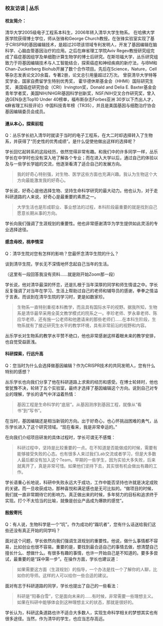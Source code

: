 ### 校友访谈 | 丛乐

#### 校友简介：

清华大学2005级电子工程系本科生，2006年转入清华大学生物系。
在哈佛大学医学院获得博士学位，师从张锋和George Church教授。在张锋实验室实现了基于CRISPR的基因编辑技术，是超过20项该领域专利发明人，开发了基因编辑在脑科学、心脑血管基因治疗的应用。之后在麻省理工学院Aviv Regev教授研究组完成了癌症基因组学及单细胞计算生物学的博士后研究。在斯坦福大学，丛乐研究组致力于将基因编辑技术与人工智能结合，探索癌症和神经疾病的新疗法，与IBM和Chan-Zuckerberg Biohub开展了数个合作项目。先后在Science，Nature，Cell等杂志发表论文20余篇，专著2册，论文总引用量超过2万次。
曾获清华大学特等奖学金，国家自费留学生特别优秀奖， 霍华德休斯基金会（HHMI）国际研究生奖， 美国癌症研究协会（CRI）Irvington奖，Donald and Delia E. Baxter基金会青年学者奖，美国NIH/NHGRI基因科学创新奖，NSF/NIH交叉合作研究奖，曾入选GEN杂志Top10 Under 40榜单，福布斯杂志Forbes亚洲 30岁以下杰出人才，《麻省理工科技评论》中国科技青年榜（TR35），并且是美国基因与细胞治疗协会基因编辑委员会成员。




#### 遵从本心，探索前程

Q：丛乐学长初入清华时就读于当时的电子工程系，在大二时却选择转入了生物系，并获得了“历史性的优秀成绩”。是什么促使他做出这样的选择呢？

学长回忆起转系的这段经历，依然觉得非常有趣。和我们中的许多同学一样，丛乐学长在中学时也没有深入地了解各个专业；而在进入大学以后，通过自己的体验以及与一些学长学姐的交流，他逐渐看清了适合自己的发展方向。

> 我的好奇心特别强，对生物、医学这些方面也充满兴趣。我认为生物这个大方向最能激发我的好奇心。

学长说，好奇心是他选择生物、坚持生命科学研究的最大动力。他也认为，对于走科研道路的人来说，好奇心是最重要的素质之一。

> 大学生活也是形成职业、事业想法的过程，本科阶段最重要的就是找到自己愿意长期从事的方向。

学长向我们强调了生涯规划的重要性。他也非常感谢清华为学生提供如此灵活的专业选择途径。

#### 感念母校，桃李情深

Q：清华生院对您有怎样的影响？您最怀念清华生院的什么？

谈到清华生院，学长无不深情地怀念起自己当年的生活。

（这里有一段回答我没有资料……就是刚开始Zoom那一段）

学长说，他对清华最深的怀恋，还是扎根于当年深厚的同学和师生情谊之中。学长反复强调了对当年在学习、生活上帮助过自己的老师和辅导员的感谢，拳拳之情溢于言表。而谈到在清华生院的学习时，更是如数家珍。

> 生物系一直特别重视本科教学，而且具有国际水平的视野。据我所知，生物系是清华最早采用全英文教学模式的院系之一。李珍老师、罗永章老师、陈应华老师，还有施一公老师和他邀请来的那些老师们……在本科生阶段，生物系就有了接近研究生水平的教学环境，具有非常前沿的视野和内容。

丛乐学长对生物系的教学水平赞不绝口，他也非常感谢这样着眼未来的教学安排，也自觉受益匪浅。

#### 科研探索，行远升高

Q：您当时为什么会选择做基因编辑？作为CRISPR技术的共同发明人，您有什么特别的感想？

丛乐学长也向我们分享了他在科研道路上求索的经历和感受。在博士轮转时，他也曾犹豫不决，轮转了五个实验室，最终才选择了基因编辑这个方向。说到自己对专业的理解，学长的语气中洋溢着热情：

> 基因工程是生命科学的“底层”。从基因测序到基因工程，就像从“看书”到“写书”。

在当时，基因编辑还是相当新锐的方向。出于好奇心，也心怀挑战困难的勇气，丛乐学长进入了这个研究领域。“现在看来，我是非常幸运的。”

在向我们介绍项目研发的具体过程时，学长可谓无不感慨：

> 科研过程中，坚持是比较重要的一点。在不知道是否能做成的时候，需要有能够接受失败的心态。也有很多人来过我们Lab交流或者学习，但是大多数人最后都没有加入这个Team。早期的一些学生，因为实验大多失败，后来就离开了，真是非常可惜。如果他们坚持下去，其实很有机会做出有趣的工作。

学长语重心长地说，科研中失败永远大于成功，工作中能否坚持也许就是决定成败的关键。而一旦收获成功，那种喜悦和满足感也是无可比拟的。“做项目的时候，我们就一直非常期待它的影响力。真正做出来的时候，多年努力的目标和追求终于实现。打个不太恰当的比喻，就像是创业产品成为爆款的感觉”。



#### 殷殷寄托

Q：有人说，生物科学是一个“坑”。作为成功的“蹋坑者”，您有什么话送给我们这些还没有真正开始的同学吗？

面对这个问题，学长依然向我们强调生涯规划的重要性。他说，做什么事情都不容易，比如创业也很不容易。重要的是，要找到最合适自己的事情去做，想清楚自己擅长什么、想做什么。有很多有趣的事情，也许一开始自己是不知道的。要多多尝试，最重要的是“踩中第一步”。在操作方面，学长也建议道：

> 如果需要这方面（生涯规划）的指导，一个办法是找一个了解你的人聊，比如你的导师。这样的人可以给你一些合适的建议。

面对有志于科研道路的同学，学长也提出了自己的一些看法：

> 科研是“阳春白雪”，它是面向未来的……有时候，非常需要一些理想主义。如果在科研中能够体会到这种理想主义的状态，那就是很好的。

学长认为，科研这条道路也许不适合大多数人，实现生命科学相关的梦想其实也有很多途径。当然，作为清华的学生，也应当志存高远。



